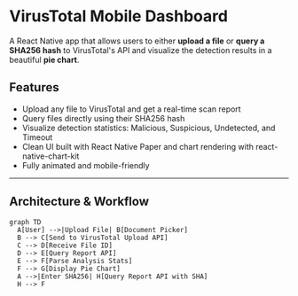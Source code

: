 #  VirusTotal Mobile Dashboard

A React Native app that allows users to either **upload a file** or **query a SHA256 hash** to VirusTotal's API and visualize the detection results in a beautiful **pie chart**.

##  Features

-  Upload any file to VirusTotal and get a real-time scan report  
-  Query files directly using their SHA256 hash  
-  Visualize detection statistics: Malicious, Suspicious, Undetected, and Timeout  
-  Clean UI built with React Native Paper and chart rendering with react-native-chart-kit  
-  Fully animated and mobile-friendly  

---

## Architecture & Workflow

```mermaid
graph TD
  A[User] -->|Upload File| B[Document Picker]
  B --> C[Send to VirusTotal Upload API]
  C --> D[Receive File ID]
  D --> E[Query Report API]
  E --> F[Parse Analysis Stats]
  F --> G[Display Pie Chart]
  A -->|Enter SHA256| H[Query Report API with SHA]
  H --> F
```
